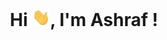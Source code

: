 

<h1 align="center">Hi <img src="https://github.com/Definite17/Definite17/blob/main/Assets/Hi.gif" width="29">, I'm Ashraf ! </h1>



